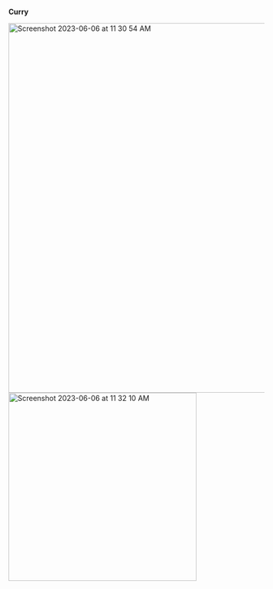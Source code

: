 **Curry**

<img width="727" alt="Screenshot 2023-06-06 at 11 30 54 AM" src="https://github.com/moni97/jsProblems/assets/25766765/64fc4b48-f914-4939-88bc-5fdf42b850e2">

<img width="370" alt="Screenshot 2023-06-06 at 11 32 10 AM" src="https://github.com/moni97/jsProblems/assets/25766765/a595e2c6-322a-46d3-96cf-d0422f37385b">

